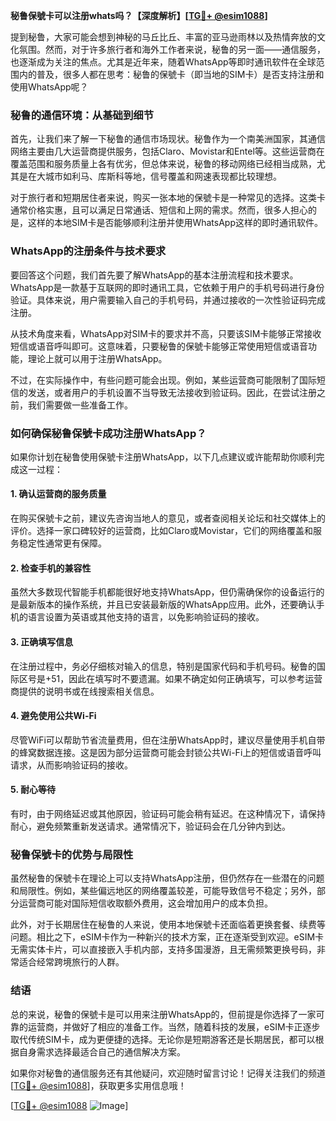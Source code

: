 **秘鲁保號卡可以注册whats吗？【深度解析】[[TG💪+ @esim1088](https://t.me/s/esim1088)]**

提到秘鲁，大家可能会想到神秘的马丘比丘、丰富的亚马逊雨林以及热情奔放的文化氛围。然而，对于许多旅行者和海外工作者来说，秘鲁的另一面——通信服务，也逐渐成为关注的焦点。尤其是近年来，随着WhatsApp等即时通讯软件在全球范围内的普及，很多人都在思考：秘鲁的保號卡（即当地的SIM卡）是否支持注册和使用WhatsApp呢？

### 秘鲁的通信环境：从基础到细节

首先，让我们来了解一下秘鲁的通信市场现状。秘鲁作为一个南美洲国家，其通信网络主要由几大运营商提供服务，包括Claro、Movistar和Entel等。这些运营商在覆盖范围和服务质量上各有优劣，但总体来说，秘鲁的移动网络已经相当成熟，尤其是在大城市如利马、库斯科等地，信号覆盖和网速表现都比较理想。

对于旅行者和短期居住者来说，购买一张本地的保號卡是一种常见的选择。这类卡通常价格实惠，且可以满足日常通话、短信和上网的需求。然而，很多人担心的是，这样的本地SIM卡是否能够顺利注册并使用WhatsApp这样的即时通讯软件。

### WhatsApp的注册条件与技术要求

要回答这个问题，我们首先要了解WhatsApp的基本注册流程和技术要求。WhatsApp是一款基于互联网的即时通讯工具，它依赖于用户的手机号码进行身份验证。具体来说，用户需要输入自己的手机号码，并通过接收的一次性验证码完成注册。

从技术角度来看，WhatsApp对SIM卡的要求并不高，只要该SIM卡能够正常接收短信或语音呼叫即可。这意味着，只要秘鲁的保號卡能够正常使用短信或语音功能，理论上就可以用于注册WhatsApp。

不过，在实际操作中，有些问题可能会出现。例如，某些运营商可能限制了国际短信的发送，或者用户的手机设置不当导致无法接收到验证码。因此，在尝试注册之前，我们需要做一些准备工作。

### 如何确保秘鲁保號卡成功注册WhatsApp？

如果你计划在秘鲁使用保號卡注册WhatsApp，以下几点建议或许能帮助你顺利完成这一过程：

#### 1. 确认运营商的服务质量
在购买保號卡之前，建议先咨询当地人的意见，或者查阅相关论坛和社交媒体上的评价。选择一家口碑较好的运营商，比如Claro或Movistar，它们的网络覆盖和服务稳定性通常更有保障。

#### 2. 检查手机的兼容性
虽然大多数现代智能手机都能很好地支持WhatsApp，但仍需确保你的设备运行的是最新版本的操作系统，并且已安装最新版的WhatsApp应用。此外，还要确认手机的语言设置为英语或其他支持的语言，以免影响验证码的接收。

#### 3. 正确填写信息
在注册过程中，务必仔细核对输入的信息，特别是国家代码和手机号码。秘鲁的国际区号是+51，因此在填写时不要遗漏。如果不确定如何正确填写，可以参考运营商提供的说明书或在线搜索相关信息。

#### 4. 避免使用公共Wi-Fi
尽管WiFi可以帮助节省流量费用，但在注册WhatsApp时，建议尽量使用手机自带的蜂窝数据连接。这是因为部分运营商可能会封锁公共Wi-Fi上的短信或语音呼叫请求，从而影响验证码的接收。

#### 5. 耐心等待
有时，由于网络延迟或其他原因，验证码可能会稍有延迟。在这种情况下，请保持耐心，避免频繁重新发送请求。通常情况下，验证码会在几分钟内到达。

### 秘鲁保號卡的优势与局限性

虽然秘鲁的保號卡在理论上可以支持WhatsApp注册，但仍然存在一些潜在的问题和局限性。例如，某些偏远地区的网络覆盖较差，可能导致信号不稳定；另外，部分运营商可能对国际短信收取额外费用，这会增加用户的成本负担。

此外，对于长期居住在秘鲁的人来说，使用本地保號卡还面临着更换套餐、续费等问题。相比之下，eSIM卡作为一种新兴的技术方案，正在逐渐受到欢迎。eSIM卡无需实体卡片，可以直接嵌入手机内部，支持多国漫游，且无需频繁更换号码，非常适合经常跨境旅行的人群。

### 结语

总的来说，秘鲁的保號卡是可以用来注册WhatsApp的，但前提是你选择了一家可靠的运营商，并做好了相应的准备工作。当然，随着科技的发展，eSIM卡正逐步取代传统SIM卡，成为更便捷的选择。无论你是短期游客还是长期居民，都可以根据自身需求选择最适合自己的通信解决方案。

如果你对秘鲁的通信服务还有其他疑问，欢迎随时留言讨论！记得关注我们的频道[[TG💪+ @esim1088](https://t.me/s/esim1088)]，获取更多实用信息哦！

[[TG💪+ @esim1088](https://t.me/s/esim1088) ![Image](https://i.postimg.cc/4NQfJmqS/Snipaste-2025-05-13-00-14-12.png)]